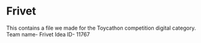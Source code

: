 # Frivet
This contains a file we made for the Toycathon competition digital category. 
Team name- Frivet
Idea ID- 11767
